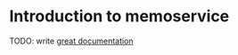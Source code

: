 # Introduction to memoservice

TODO: write [great documentation](http://jacobian.org/writing/what-to-write/)
